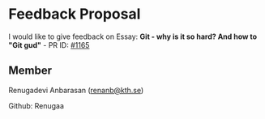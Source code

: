 # Feedback Proposal
I would like to give feedback on Essay: **Git - why is it so hard? And how to "Git gud"** - PR ID: [#1165](https://github.com/KTH/devops-course/pull/1165)


## Member
Renugadevi Anbarasan (renanb@kth.se)

Github: Renugaa
